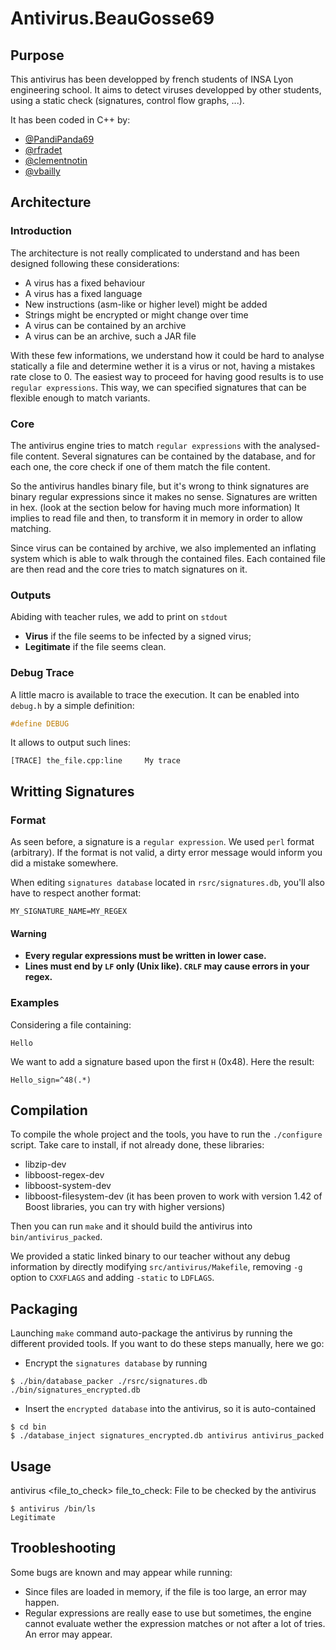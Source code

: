 Antivirus.BeauGosse69
==============

Purpose
---------------

This antivirus has been developped by french students of INSA Lyon engineering school. It aims to detect viruses developped by other students, using a static check (signatures, control flow graphs, ...). 

It has been coded in C++ by:
- [@PandiPanda69](https://github.com/PandiPanda69/)
- [@rfradet](https://github.com/rfradet/)
- [@clementnotin](https://github.com/clementnotin/)
- [@vbailly](https://github.com/vbailly/)

Architecture
---------------

### Introduction

The architecture is not really complicated to understand and has been designed following these considerations:
+ A virus has a fixed behaviour
+ A virus has a fixed language
+ New instructions (asm-like or higher level) might be added
+ Strings might be encrypted or might change over time
+ A virus can be contained by an archive
+ A virus can be an archive, such a JAR file

With these few informations, we understand how it could be hard to analyse statically a file and determine wether it is a virus or not, having a mistakes rate close to 0.
The easiest way to proceed for having good results is to use `regular expressions`. This way, we can specified signatures that can be flexible enough to match variants.

### Core

The antivirus engine tries to match `regular expressions` with the analysed-file content. Several signatures can be contained by the database, and for each one, the core check if one of them match the file content.

So the antivirus handles binary file, but it's wrong to think signatures are binary regular expressions since it makes no sense. Signatures are written in hex. (look at the section below for having much more information) It implies to read file and then, to transform it in memory in order to allow matching.

Since virus can be contained by archive, we also implemented an inflating system which is able to walk through the contained files. Each contained file are then read and the core tries to match signatures on it.

### Outputs

Abiding with teacher rules, we add to print on `stdout`
+ **Virus** if the file seems to be infected by a signed virus;
+ **Legitimate** if the file seems clean.

### Debug Trace

A little macro is available to trace the execution. It can be enabled into `debug.h` by a simple definition:

```cpp
#define DEBUG
```

It allows to output such lines:
```
[TRACE] the_file.cpp:line     My trace
```

Writting Signatures
---------------

### Format

As seen before, a signature is a `regular expression`. We used `perl` format (arbitrary). If the format is not valid, a dirty error message would inform you did a mistake somewhere.

When editing `signatures database` located in `rsrc/signatures.db`, you'll also have to respect another format:
```
MY_SIGNATURE_NAME=MY_REGEX
```

#### Warning

* **Every regular expressions must be written in lower case.**
* **Lines must end by `LF` only (Unix like). `CRLF` may cause errors in your regex.**

### Examples

Considering a file containing:
```
Hello
```

We want to add a signature based upon the first `H` (0x48). Here the result:

```
Hello_sign=^48(.*)
```

Compilation
---------------

To compile the whole project and the tools, you have to run the `./configure` script.
Take care to install, if not already done, these libraries:
- libzip-dev
- libboost-regex-dev
- libboost-system-dev
- libboost-filesystem-dev
(it has been proven to work with version 1.42 of Boost libraries, you can try with higher versions)

Then you can run `make` and it should build the antivirus into `bin/antivirus_packed`.


We provided a static linked binary to our teacher without any debug information by directly modifying `src/antivirus/Makefile`, removing `-g` option to `CXXFLAGS` and adding `-static` to `LDFLAGS`.

Packaging
---------------

Launching `make` command auto-package the antivirus by running the different provided tools. If you want to do these steps manually, here we go:
- Encrypt the `signatures database` by running
```
$ ./bin/database_packer ./rsrc/signatures.db ./bin/signatures_encrypted.db
```
- Insert the `encrypted database` into the antivirus, so it is auto-contained
```
$ cd bin
$ ./database_inject signatures_encrypted.db antivirus antivirus_packed
```

Usage
---------------

antivirus <file_to_check>
  file_to_check:  File to be checked by the antivirus
  
```
$ antivirus /bin/ls
Legitimate
```

Troobleshooting
---------------

Some bugs are known and may appear while running:
- Since files are loaded in memory, if the file is too large, an error may happen.
- Regular expressions are really ease to use but sometimes, the engine cannot evaluate wether the expression matches or not after a lot of tries. An error may appear.
